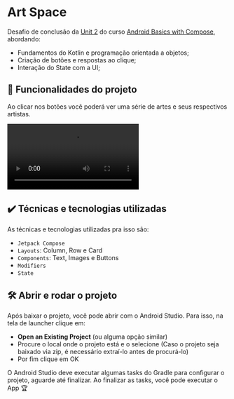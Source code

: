 # Art Space

Desafio de conclusão da [Unit 2](https://developer.android.com/courses/android-basics-compose/unit-2) do curso [Android Basics with Compose](https://developer.android.com/courses/android-basics-compose/course), abordando:
- Fundamentos do Kotlin e programação orientada a objetos;
- Criação de botões e respostas ao clique;
- Interação do State com a UI;

## 🔨 Funcionalidades do projeto

Ao clicar nos botões você poderá ver uma série de artes e seus respectivos artistas.

![](https://user-images.githubusercontent.com/58408758/199764573-aefcf44b-2f40-4301-9e15-f7319d165b7b.mp4)

## ✔️ Técnicas e tecnologias utilizadas

As técnicas e tecnologias utilizadas pra isso são:

- `Jetpack Compose`
- `Layouts`: Column, Row e Card
- `Components`: Text, Images e Buttons
- `Modifiers`
- `State`


## 🛠️ Abrir e rodar o projeto

Após baixar o projeto, você pode abrir com o Android Studio. Para isso, na tela de launcher clique em:

- **Open an Existing Project** (ou alguma opção similar)
- Procure o local onde o projeto está e o selecione (Caso o projeto seja baixado via zip, é necessário extraí-lo antes de procurá-lo)
- Por fim clique em OK

O Android Studio deve executar algumas tasks do Gradle para configurar o projeto, aguarde até finalizar. Ao finalizar as tasks, você pode executar o App 🏆 
